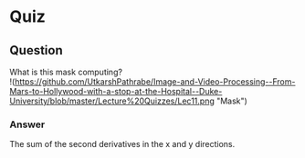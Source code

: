 Quiz
====  

Question
--------  
What is this mask computing?  
!(https://github.com/UtkarshPathrabe/Image-and-Video-Processing--From-Mars-to-Hollywood-with-a-stop-at-the-Hospital--Duke-University/blob/master/Lecture%20Quizzes/Lec11.png "Mask")    

### Answer  
The sum of the second derivatives in the x and y directions.  